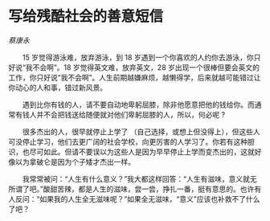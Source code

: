# 写给残酷社会的善意短信

*蔡康永*

　　15 岁觉得游泳难，放弃游泳，到 18 岁遇到一个你喜欢的人约你去游泳，你只好说“我不会啊”。18 岁觉得英文难，放弃英文，28 岁出现一个很棒但要会英文的工作，你只好说“我不会啊”。人生前期越嫌麻烦，越懒得学，后来就越可能错过让你动心的人和事，错过新风景。

　　遇到比你有钱的人，请不要自动地卑躬屈膝，除非他愿意把他的钱给你。而通常有钱人并不会把钱送给随便就对他们卑躬屈膝的人，所以，何必呢 ?

　　很多杰出的人，很早就停止上学了 （自己选择，或想上但没得上），但这些人可没停止学习，他们去更广阔的社会学校，向更厉害的人学习了。你若有这种胆识，也尽可如此。但请不要误以为这些人是因为早早停止上学而变杰出的，这就好像以为拿破仑是因为个子矮才杰出一样。

　　我常常被问：“人生有什么意义？”我大都这样回答：“人生有滋味，意义就无所谓了吧。”酸甜苦辣，都是人生的滋味，尝一尝，挣扎一番，挺有意思的。也许有人反问：“如果我的人生全无滋味呢？”如果全无滋味，“意义”应该也补救不了什么了吧？